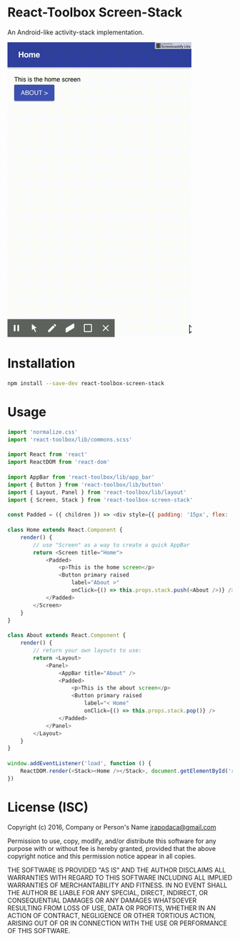 # React-Toolbox Screen-Stack

An Android-like activity-stack implementation.

![demo](https://raw.githubusercontent.com/jrop/react-toolbox-screen-stack/master/example/demo.gif)

# Installation

```sh
npm install --save-dev react-toolbox-screen-stack
```

# Usage

```js
import 'normalize.css'
import 'react-toolbox/lib/commons.scss'

import React from 'react'
import ReactDOM from 'react-dom'

import AppBar from 'react-toolbox/lib/app_bar'
import { Button } from 'react-toolbox/lib/button'
import { Layout, Panel } from 'react-toolbox/lib/layout'
import { Screen, Stack } from 'react-toolbox-screen-stack'

const Padded = ({ children }) => <div style={{ padding: '15px', flex: '1 1 auto', overflow: 'auto' }}>{children}</div>

class Home extends React.Component {
	render() {
		// use "Screen" as a way to create a quick AppBar
		return <Screen title="Home">
			<Padded>
				<p>This is the home screen</p>
				<Button primary raised
					label="About >"
					onClick={() => this.props.stack.push(<About />)} />
			</Padded>
		</Screen>
	}
}

class About extends React.Component {
	render() {
		// return your own layouts to use:
		return <Layout>
			<Panel>
				<AppBar title="About" />
				<Padded>
					<p>This is the about screen</p>
					<Button primary raised
						label="< Home"
						onClick={() => this.props.stack.pop()} />
				</Padded>
			</Panel>
		</Layout>
	}
}

window.addEventListener('load', function () {
	ReactDOM.render(<Stack><Home /></Stack>, document.getElementById('react'))
})
```

# License (ISC)
Copyright (c) 2016, Company or Person's Name <jrapodaca@gmail.com>

Permission to use, copy, modify, and/or distribute this software for any purpose with or without fee is hereby granted, provided that the above copyright notice and this permission notice appear in all copies.

THE SOFTWARE IS PROVIDED "AS IS" AND THE AUTHOR DISCLAIMS ALL WARRANTIES WITH REGARD TO THIS SOFTWARE INCLUDING ALL IMPLIED WARRANTIES OF MERCHANTABILITY AND FITNESS. IN NO EVENT SHALL THE AUTHOR BE LIABLE FOR ANY SPECIAL, DIRECT, INDIRECT, OR CONSEQUENTIAL DAMAGES OR ANY DAMAGES WHATSOEVER RESULTING FROM LOSS OF USE, DATA OR PROFITS, WHETHER IN AN ACTION OF CONTRACT, NEGLIGENCE OR OTHER TORTIOUS ACTION, ARISING OUT OF OR IN CONNECTION WITH THE USE OR PERFORMANCE OF THIS SOFTWARE.
